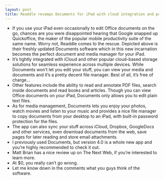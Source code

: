 ```yaml
---
layout: post
title: Readdle revamps Documents for iPad with cloud integration and powerful media management
---
```

* If you use your iPad even occasionally to edit Office documents on the go, chances are you were disappointed hearing that Google snapped up Quickoffice, the maker of the popular mobile productivity suite of the same name. Worry not, Readdle comes to the rescue. Depicted above is their freshly updated Documents software which in this new incarnation becomes the perfect document and media manager for your iPad.
* It’s tightly integrated with iCloud and other popular cloud-based storage solutions for seamless experience across multiple devices. While Documents won’t let you edit your stuff, you can view your media and documents and it’s a pretty decent file manager. Best of all, it’s free of charge…
* Other features include the ability to read and annotate PDF files, search inside documents and read books and articles. Though you can view Office documents on your iPad, Documents only allows you to edit plain text files.
* As for media management, Documents lets you enjoy your photos, watch movies and listen to your music and provides a nice file manager to copy documents from your desktop to an iPad, with built-in password protection for the files.
* The app can also sync your stuff across iCloud, Dropbox, GoogleDocs and other services, even download documents from the web, save pages for later reading and store email attachments.
* I previously used Documents, but version 4.0 is a whole new app and you’re highly recommended to check it out.
* Matt Brian has a nice review up on The Next Web, if you’re interested to learn more.
* At $0, you really can’t go wrong.
* Let me know down in the comments what you guys think of the software.

